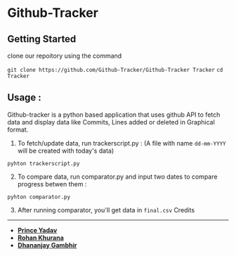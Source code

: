 Github-Tracker
==================

Getting Started
---------------
clone our repoitory using the command

```git clone https://github.com/Github-Tracker/Github-Tracker Tracker```
```cd Tracker```


Usage :
-----------------
Github-tracker is a python based application that uses github API to fetch data and display data like Commits, Lines added or deleted in Graphical format.
 1. To fetch/update data, run trackerscript.py :
 (A file with name `dd-mm-YYYY` will be created with today's data)
 
 ```pyhton trackerscript.py```
 
 2. To compare data, run comparator.py and input two dates to compare progress betwen them :

```pyhton comparator.py```

3. After running comparator, you'll get data in ```final.csv``` 
Credits
-------
* [**Prince Yadav**](https://github.com/Princeyadav05/)
* [**Rohan Khurana**](https://github.com/rk2810/)
* [**Dhananjay Gambhir**](https://github.com/deejay6/)
 

